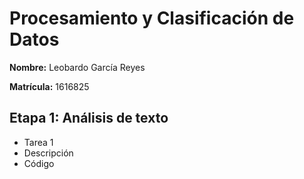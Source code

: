 # Procesamiento y Clasificación de Datos

**Nombre:** Leobardo García Reyes

**Matrícula:** 1616825

## Etapa 1: Análisis de texto

- Tarea 1
 - Descripción
 - Código

